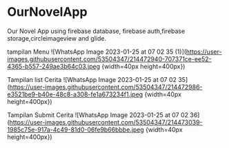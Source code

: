 # OurNovelApp
Our Novel App using firebase database, firebase auth,firebase storage,circleimageview and glide.

tampilan Menu
![WhatsApp Image 2023-01-25 at 07 02 35 (1)](https://user-images.githubusercontent.com/53504347/214472940-707371ce-ee52-4365-b557-249ae3b64c03.jpeg {width=40px height=400px})

Tampilan list Cerita
![WhatsApp Image 2023-01-25 at 07 02 35](https://user-images.githubusercontent.com/53504347/214472986-e3521be9-b40e-48c8-a308-fe1a673234f1.jpeg {width=40px height=400px})

Tampilan Submit Cerita
![WhatsApp Image 2023-01-25 at 07 02 36](https://user-images.githubusercontent.com/53504347/214473039-1985c75e-917a-4c49-81d0-06fe9b66bbbe.jpeg {width=40px height=400px})



